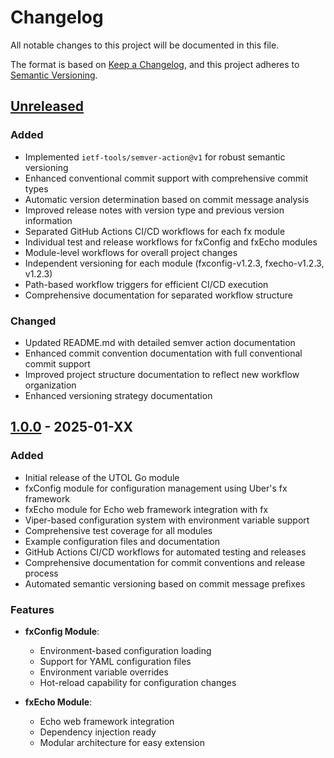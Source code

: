 # Changelog

All notable changes to this project will be documented in this file.

The format is based on [Keep a Changelog](https://keepachangelog.com/en/1.0.0/),
and this project adheres to [Semantic Versioning](https://semver.org/spec/v2.0.0.html).

## [Unreleased]

### Added
- Implemented `ietf-tools/semver-action@v1` for robust semantic versioning
- Enhanced conventional commit support with comprehensive commit types
- Automatic version determination based on commit message analysis
- Improved release notes with version type and previous version information
- Separated GitHub Actions CI/CD workflows for each fx module
- Individual test and release workflows for fxConfig and fxEcho modules
- Module-level workflows for overall project changes
- Independent versioning for each module (fxconfig-v1.2.3, fxecho-v1.2.3, v1.2.3)
- Path-based workflow triggers for efficient CI/CD execution
- Comprehensive documentation for separated workflow structure

### Changed
- Updated README.md with detailed semver action documentation
- Enhanced commit convention documentation with full conventional commit support
- Improved project structure documentation to reflect new workflow organization
- Enhanced versioning strategy documentation

## [1.0.0] - 2025-01-XX

### Added
- Initial release of the UTOL Go module
- fxConfig module for configuration management using Uber's fx framework
- fxEcho module for Echo web framework integration with fx
- Viper-based configuration system with environment variable support
- Comprehensive test coverage for all modules
- Example configuration files and documentation
- GitHub Actions CI/CD workflows for automated testing and releases
- Comprehensive documentation for commit conventions and release process
- Automated semantic versioning based on commit message prefixes

### Features
- **fxConfig Module**:
  - Environment-based configuration loading
  - Support for YAML configuration files
  - Environment variable overrides
  - Hot-reload capability for configuration changes
  
- **fxEcho Module**:
  - Echo web framework integration
  - Dependency injection ready
  - Modular architecture for easy extension

[Unreleased]: https://github.com/UTOL-s/module/compare/v1.0.0...HEAD
[1.0.0]: https://github.com/UTOL-s/module/releases/tag/v1.0.0 